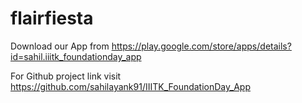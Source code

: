 # flairfiesta

Download our App from https://play.google.com/store/apps/details?id=sahil.iiitk_foundationday_app

For Github project link visit https://github.com/sahilayank91/IIITK_FoundationDay_App
